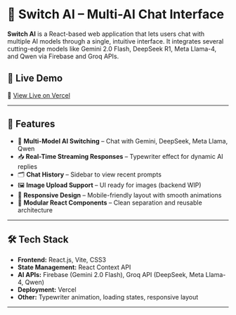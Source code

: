# 🔁 Switch AI – Multi-AI Chat Interface

**Switch AI** is a React-based web application that lets users chat with multiple AI models through a single, intuitive interface. It integrates several cutting-edge models like Gemini 2.0 Flash, DeepSeek R1, Meta Llama-4, and Qwen via Firebase and Groq APIs.

## 🚀 Live Demo

🔗 [View Live on Vercel]([(https://switch-ai-nk68.vercel.app/)](https://switch-ai-nk68.vercel.app/))

---

## 🧠 Features

- 🔄 **Multi-Model AI Switching** – Chat with Gemini, DeepSeek, Meta Llama, Qwen
- 📥 **Real-Time Streaming Responses** – Typewriter effect for dynamic AI replies
- 🗂️ **Chat History** – Sidebar to view recent prompts
- 🖼️ **Image Upload Support** – UI ready for images (backend WIP)
- 📱 **Responsive Design** – Mobile-friendly layout with smooth animations
- 🧩 **Modular React Components** – Clean separation and reusable architecture

---

## 🛠️ Tech Stack

- **Frontend:** React.js, Vite, CSS3
- **State Management:** React Context API
- **AI APIs:** Firebase (Gemini 2.0 Flash), Groq API (DeepSeek, Meta Llama-4, Qwen)
- **Deployment:** Vercel
- **Other:** Typewriter animation, loading states, responsive layout

---
